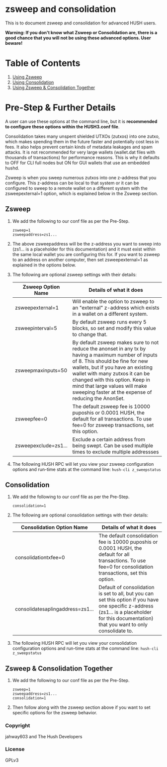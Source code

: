 # zsweep and consolidation

This is to document zsweep and consolidation for advanced HUSH users.

**Warning: If you don't know what Zsweep or Consolidation are, there is a good chance that you will not be using these advanced options. User beware!**

# Table of Contents
1. [Using Zsweep](#zsweep)
1. [Using Consolidation](#consolidation)
1. [Using Zsweep & Consolidation Together](#zsweep-&-consolidation-together)

# Pre-Step & Further Details

A user can use these options at the command line, but it is **recommended to configure these options within the HUSH3.conf file**.

Consolidation takes many unspent shielded UTXOs (zutxos) into one zutxo, which makes spending them in the future faster and potentially cost less in fees. It also helps prevent certain kinds of metadata leakages and spam attacks. It is not recommended for very large wallets (wallet.dat files with thousands of transactions) for performance reasons. This is why it defaults to OFF for CLI full nodes but ON for GUI wallets that use an embedded hushd.

Zsweep is when you sweep numerous zutxos into one z-address that you configure. This z-address can be local to that system or it can be configured to sweep to a remote wallet on a different system with the zsweepexternal=1 option, which is explained below in the Zsweep section.

## Zsweep

1. We add the following to our conf file as per the Pre-Step.
	```
	zsweep=1
	zsweepaddress=zs1...
	```

1. The above zsweepaddress will be the z-address you want to sweep into (zs1... is a placeholder for this documentation) and it must exist within the same local wallet you are configuring this for. If you want to zsweep to an address on another computer, then set zsweepexternal=1 as explained in the options below.

1. The following are optional zsweep settings with their details:

	| Zsweep Option Name| Details of what it does |
	|-------------------|-------------------------|
	| zsweepexternal=1	| Will enable the option to zsweep to an "external" z-address which exists in a wallet on a different system. |
	| zsweepinterval=5	| By default zsweep runs every 5 blocks, so set and modify this value to change that. |
	| zsweepmaxinputs=50 | By default zsweep makes sure to not reduce the anonset in any tx by having a maximum number of inputs of 8. This should be fine for new wallets, but if you have an existing wallet with many zutxos it can be changed with this option. Keep in mind that large values will make sweeping faster at the expense of reducing the AnonSet. |
	| zsweepfee=0 | The default zsweep fee is 10000 puposhis or 0.0001 HUSH, the default for all transactions. To use fee=0 for zsweep transactions, set this option. |
    | zsweepexclude=zs1... | Exclude a certain address from being swept. Can be used multiple times to exclude multiple addressses |

1. The following HUSH RPC will let you view your zsweep configuration options and run-time stats at the command line: `hush-cli z_sweepstatus`

## Consolidation

1. We add the following to our conf file as per the Pre-Step.
	```
	consolidation=1
	```

1. The following are optional consolidation settings with their details:

	| Consolidation Option Name| Details of what it does |
	|--------------------------|-------------------------|
	| consolidationtxfee=0     | The default consolidation fee is 10000 puposhis or 0.0001 HUSH, the default for all transactions. To use fee=0 for consolidation transactions, set this option. |
	| consolidatesaplingaddress=zs1... | Default of consolidation is set to all, but you can set this option if you have one specific z-address (zs1... is a placeholder for this documentation) that you want to only consolidate to. |

1. The following HUSH RPC will let you view your consolidation configuration options and run-time stats at the command line: `hush-cli z_sweepstatus`

## Zsweep & Consolidation Together

1. We add the following to our conf file as per the Pre-Step.
	```
	zsweep=1
	zsweepaddress=zs1...
	consolidation=1
	```

1. Then follow along with the zsweep section above if you want to set specific options for the zsweep behavior.

### Copyright

jahway603 and The Hush Developers

### License

GPLv3

